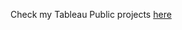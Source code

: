 Check my Tableau Public projects [here](https://public.tableau.com/views/TataGroup_DataVisualisationwithEffectiveInsights/Dashboard1?:language=en-US&:sid=&:redirect=auth&:display_count=n&:origin=viz_share_link)

